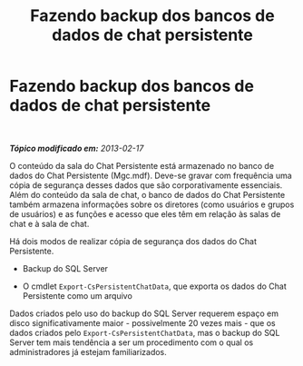 ﻿---
title: Fazendo backup dos bancos de dados de chat persistente
TOCTitle: Fazendo backup dos bancos de dados de chat persistente
ms:assetid: b99ebdc0-a025-44d7-9d74-37a7365f330d
ms:mtpsurl: https://technet.microsoft.com/pt-br/library/JJ945646(v=OCS.15)
ms:contentKeyID: 52057716
ms.date: 05/19/2016
mtps_version: v=OCS.15
ms.translationtype: HT
---

# Fazendo backup dos bancos de dados de chat persistente

 

_**Tópico modificado em:** 2013-02-17_

O conteúdo da sala do Chat Persistente está armazenado no banco de dados do Chat Persistente (Mgc.mdf). Deve-se gravar com frequência uma cópia de segurança desses dados que são corporativamente essenciais. Além do conteúdo da sala de chat, o banco de dados do Chat Persistente também armazena informações sobre os diretores (como usuários e grupos de usuários) e as funções e acesso que eles têm em relação às salas de chat e à sala de chat.

Há dois modos de realizar cópia de segurança dos dados do Chat Persistente.

  - Backup do SQL Server

  - O cmdlet `Export-CsPersistentChatData`, que exporta os dados do Chat Persistente como um arquivo

Dados criados pelo uso do backup do SQL Server requerem espaço em disco significativamente maior - possivelmente 20 vezes mais - que os dados criados pelo `Export-CsPersistentChatData`, mas o backup do SQL Server tem mais tendência a ser um procedimento com o qual os administradores já estejam familiarizados.

